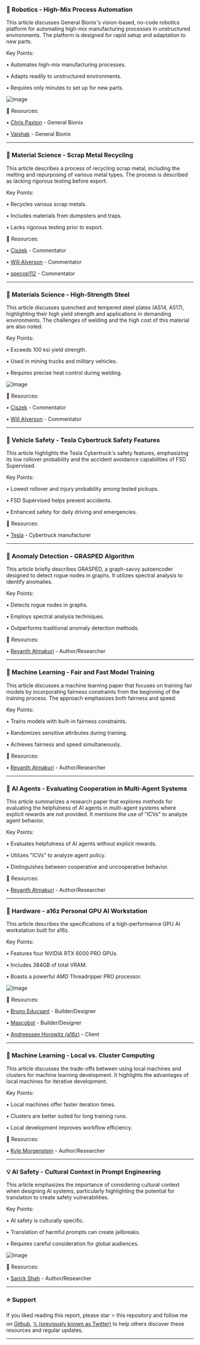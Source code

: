 ### 🤖 Robotics - High-Mix Process Automation

This article discusses General Bionix's vision-based, no-code robotics platform for automating high-mix manufacturing processes in unstructured environments.  The platform is designed for rapid setup and adaptation to new parts.

Key Points:

• Automates high-mix manufacturing processes.

• Adapts readily to unstructured environments.

• Requires only minutes to set up for new parts.


![Image](https://pbs.twimg.com/amplify_video_thumb/1958942921715286016/img/RW8s1VcF_vi4vW5t.jpg)

🔗 Resources:

• [Chris Paxton](https://x.com/chris_j_paxton) - General Bionix

• [Vaishak](https://x.com/real_vaishak) - General Bionix


---

### 🤖 Material Science - Scrap Metal Recycling

This article describes a process of recycling scrap metal, including the melting and repurposing of various metal types.  The process is described as lacking rigorous testing before export.

Key Points:

• Recycles various scrap metals.

• Includes materials from dumpsters and traps.

• Lacks rigorous testing prior to export.


🔗 Resources:

• [Ciszek](https://x.com/Ciszek) - Commentator

• [Will Alverson](https://x.com/will_alverson) - Commentator

• [specop112](https://x.com/specop112) - Commentator


---

### 🤖 Materials Science - High-Strength Steel

This article discusses quenched and tempered steel plates (A514, A517), highlighting their high yield strength and applications in demanding environments.  The challenges of welding and the high cost of this material are also noted.

Key Points:

• Exceeds 100 ksi yield strength.

• Used in mining trucks and military vehicles.

• Requires precise heat control during welding.


![Image](https://pbs.twimg.com/media/Gy9ziOeWUAAwHgg?format=jpg&name=small)

🔗 Resources:

• [Ciszek](https://x.com/Ciszek) - Commentator

• [Will Alverson](https://x.com/will_alverson) - Commentator


---

### 🚀 Vehicle Safety - Tesla Cybertruck Safety Features

This article highlights the Tesla Cybertruck's safety features, emphasizing its low rollover probability and the accident avoidance capabilities of FSD Supervised.

Key Points:

• Lowest rollover and injury probability among tested pickups.

• FSD Supervised helps prevent accidents.

• Enhanced safety for daily driving and emergencies.


🔗 Resources:

• [Tesla](https://x.com/Tesla) - Cybertruck manufacturer


---

### 🤖 Anomaly Detection - GRASPED Algorithm

This article briefly describes GRASPED, a graph-savvy autoencoder designed to detect rogue nodes in graphs.  It utilizes spectral analysis to identify anomalies.

Key Points:

• Detects rogue nodes in graphs.

• Employs spectral analysis techniques.

• Outperforms traditional anomaly detection methods.


🔗 Resources:

• [Revanth Atmakuri](https://x.com/RevanthAtmakuri) - Author/Researcher


---

### 🤖 Machine Learning - Fair and Fast Model Training

This article discusses a machine learning paper that focuses on training fair models by incorporating fairness constraints from the beginning of the training process.  The approach emphasizes both fairness and speed.

Key Points:

• Trains models with built-in fairness constraints.

• Randomizes sensitive attributes during training.

• Achieves fairness and speed simultaneously.


🔗 Resources:

• [Revanth Atmakuri](https://x.com/RevanthAtmakuri) - Author/Researcher


---

### 🤖 AI Agents - Evaluating Cooperation in Multi-Agent Systems

This article summarizes a research paper that explores methods for evaluating the helpfulness of AI agents in multi-agent systems where explicit rewards are not provided. It mentions the use of "ICVs" to analyze agent behavior.

Key Points:

• Evaluates helpfulness of AI agents without explicit rewards.

• Utilizes "ICVs" to analyze agent policy.

• Distinguishes between cooperative and uncooperative behavior.


🔗 Resources:

• [Revanth Atmakuri](https://x.com/RevanthAtmakuri) - Author/Researcher


---

### 🚀 Hardware - a16z Personal GPU AI Workstation

This article describes the specifications of a high-performance GPU AI workstation built for a16z.

Key Points:

• Features four NVIDIA RTX 6000 PRO GPUs.

• Includes 384GB of total VRAM.

• Boasts a powerful AMD Threadripper PRO processor.


![Image](https://pbs.twimg.com/media/Gy-Ai3KaMAARKZS?format=jpg&name=small)

🔗 Resources:

• [Bruno Educsant](https://x.com/brunoeducsant) - Builder/Designer

• [Mascobot](https://x.com/Mascobot) - Builder/Designer

• [Andreessen Horowitz (a16z)](https://x.com/a16z) - Client


---

### 🤖 Machine Learning - Local vs. Cluster Computing

This article discusses the trade-offs between using local machines and clusters for machine learning development.  It highlights the advantages of local machines for iterative development.

Key Points:

• Local machines offer faster iteration times.

• Clusters are better suited for long training runs.

• Local development improves workflow efficiency.


🔗 Resources:

• [Kyle Morgenstein](https://x.com/KyleMorgenstein) - Author/Researcher



---

### 💡 AI Safety - Cultural Context in Prompt Engineering

This article emphasizes the importance of considering cultural context when designing AI systems, particularly highlighting the potential for translation to create safety vulnerabilities.

Key Points:

• AI safety is culturally specific.

• Translation of harmful prompts can create jailbreaks.

• Requires careful consideration for global audiences.


![Image](https://pbs.twimg.com/media/Gy-KFB5boAAAp8i?format=png&name=small)

🔗 Resources:

• [Sarick Shah](https://x.com/sarickshah) - Author/Researcher


---

### ⭐️ Support

If you liked reading this report, please star ⭐️ this repository and follow me on [Github](https://github.com/Drix10), [𝕏 (previously known as Twitter)](https://x.com/DRIX_10_) to help others discover these resources and regular updates.

---